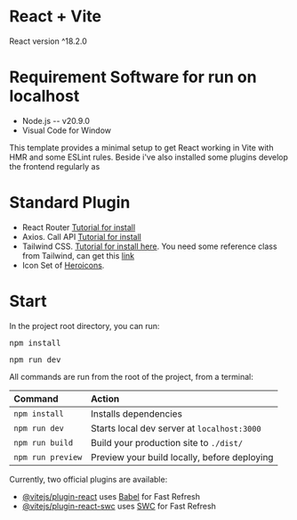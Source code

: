 # React + Vite
React version ^18.2.0
# Requirement Software for run on localhost
+ Node.js -- v20.9.0
+ Visual Code for Window

This template provides a minimal setup to get React working in Vite with HMR and some ESLint rules. Beside i've also installed some plugins develop the frontend regularly as

# Standard Plugin 
- React Router [Tutorial for install](https://reactrouter.com/en/main/start/tutorial)
- Axios. Call API [Tutorial for install](https://www.npmjs.com/package/axios#example)
- Tailwind CSS. [Tutorial for install here](https://tailwindcss.com/docs/guides/vite). You need some reference class from Tailwind, can get this [link](https://nerdcave.com/tailwind-cheat-sheet)
- Icon Set of [Heroicons](https://heroicons.com/).


# Start
In the project root directory, you can run:
<pre>npm install</pre>
<pre>npm run dev</pre>

All commands are run from the root of the project, from a terminal:

| Command                | Action                                           |
| :--------------------- | :----------------------------------------------- |
| `npm install`          | Installs dependencies                            |
| `npm run dev`          | Starts local dev server at `localhost:3000`      |
| `npm run build`        | Build your production site to `./dist/`          |
| `npm run preview`      | Preview your build locally, before deploying     |


Currently, two official plugins are available:

- [@vitejs/plugin-react](https://github.com/vitejs/vite-plugin-react/blob/main/packages/plugin-react/README.md) uses [Babel](https://babeljs.io/) for Fast Refresh
- [@vitejs/plugin-react-swc](https://github.com/vitejs/vite-plugin-react-swc) uses [SWC](https://swc.rs/) for Fast Refresh
